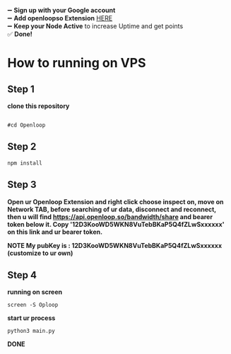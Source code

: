 ➖ **Sign up with your Google account**  
➖ **Add openloopso Extension** [HERE](https://chromewebstore.google.com/detail/openloopso-sentry-node-ex/effapmdildnpkiaeghlkicpfflpiambm)  
➖ **Keep your Node Active** to increase Uptime and get points  
✅ **Done!**

# How to running on VPS
## Step 1
**clone this repository**
```

#cd Openloop
```
## Step 2
```
npm install
```
## Step 3 
**Open ur Openloop Extension and right click choose inspect on, move on Network TAB, before searching of ur data, disconnect and reconnect, then u will find https://api.openloop.so/bandwidth/share and bearer token below it. Copy '12D3KooWD5WKN8VuTebBKaP5Q4fZLwSxxxxxx' on this link and ur bearer token.**

**NOTE
My pubKey is : 12D3KooWD5WKN8VuTebBKaP5Q4fZLwSxxxxxx (customize to ur own)**
## Step 4
**running on screen**
```
screen -S Oploop
```
**start ur process**
```
python3 main.py
```
**DONE**
